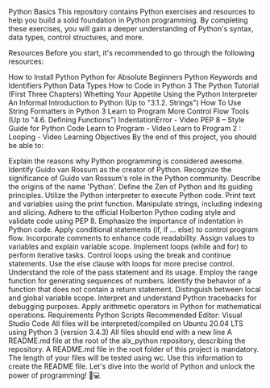 Python Basics
This repository contains Python exercises and resources to help you build a solid foundation in Python programming. By completing these exercises, you will gain a deeper understanding of Python's syntax, data types, control structures, and more.

Resources
Before you start, it's recommended to go through the following resources:

How to Install Python
Python for Absolute Beginners
Python Keywords and Identifiers
Python Data Types
How to Code in Python 3
The Python Tutorial (First Three Chapters)
Whetting Your Appetite
Using the Python Interpreter
An Informal Introduction to Python (Up to "3.1.2. Strings")
How To Use String Formatters in Python 3
Learn to Program
More Control Flow Tools (Up to "4.6. Defining Functions")
IndentationError - Video
PEP 8 – Style Guide for Python Code
Learn to Program - Video
Learn to Program 2 : Looping - Video
Learning Objectives
By the end of this project, you should be able to:

Explain the reasons why Python programming is considered awesome.
Identify Guido van Rossum as the creator of Python.
Recognize the significance of Guido van Rossum's role in the Python community.
Describe the origins of the name 'Python'.
Define the Zen of Python and its guiding principles.
Utilize the Python interpreter to execute Python code.
Print text and variables using the print function.
Manipulate strings, including indexing and slicing.
Adhere to the official Holberton Python coding style and validate code using PEP 8.
Emphasize the importance of indentation in Python code.
Apply conditional statements (if, if ... else) to control program flow.
Incorporate comments to enhance code readability.
Assign values to variables and explain variable scope.
Implement loops (while and for) to perform iterative tasks.
Control loops using the break and continue statements.
Use the else clause with loops for more precise control.
Understand the role of the pass statement and its usage.
Employ the range function for generating sequences of numbers.
Identify the behavior of a function that does not contain a return statement.
Distinguish between local and global variable scope.
Interpret and understand Python tracebacks for debugging purposes.
Apply arithmetic operators in Python for mathematical operations.
Requirements
Python Scripts
Recommended Editor: Visual Studio Code
All files will be interpreted/compiled on Ubuntu 20.04 LTS using Python 3 (version 3.4.3)
All files should end with a new line
A README.md file at the root of the alx_python repository, describing the repository.
A README.md file in the root folder of this project is mandatory.
The length of your files will be tested using wc. Use this information to create the README file.
Let's dive into the world of Python and unlock the power of programming! 🐍💻





